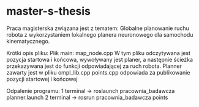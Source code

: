# master-s-thesis
Praca magisterska związana jest z tematem:
Globalne planowanie ruchu robota z wykorzystaniem lokalnego planera neuronowego dla samochodu kinematycznego.

Krótki opis pliku:
Plik main: map_node.cpp 
W tym pliku odczytywana jest pozycja startowa i końcowa, wywoływany jest planer, a następnie ścieżka przekazywana jest do funkcji odpowiadającej za ruch robota.
Planner zawarty jest w pliku ompl_lib.cpp
points.cpp odpowiada za publikowanie pozycji startowej i końcowej

Odpalenie programu:
1 terminal -> roslaunch pracownia_badawcza planner.launch
2 terminal -> rosrun pracownia_badawcza points
